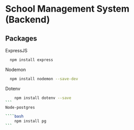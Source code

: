 # School Management System (Backend)

## Packages

ExpressJS

```bash
  npm install express
```

Nodemon

```bash
  npm install nodemon --save-dev
```

Dotenv

`````bash
    npm install dotenv --save
```
Node-postgres

````bash
    npm install pg
```
`````
